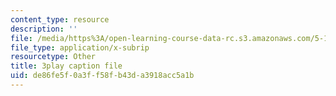 ```yaml
---
content_type: resource
description: ''
file: /media/https%3A/open-learning-course-data-rc.s3.amazonaws.com/5-111-principles-of-chemical-science-fall-2008/de86fe5f0a3ff58fb43da3918acc5a1b_Y9QVFYjiOIA.srt
file_type: application/x-subrip
resourcetype: Other
title: 3play caption file
uid: de86fe5f-0a3f-f58f-b43d-a3918acc5a1b
---
```

